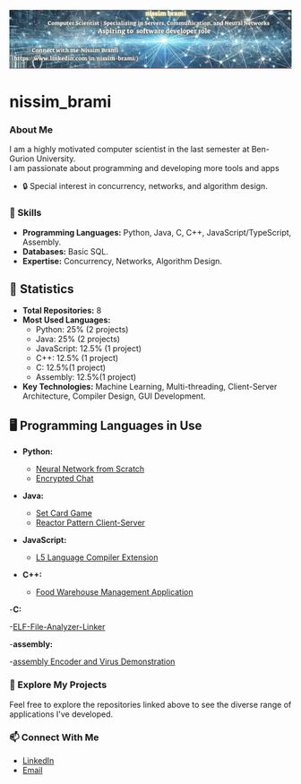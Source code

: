 ![Banner](https://raw.githubusercontent.com/nissimbrami/nissim_brami/main/gitHab%20banner.png)
# nissim_brami


### About Me
I am a highly motivated computer scientist in the last semester at Ben-Gurion University.  
I am passionate about programming and developing more tools and apps

- 🔒 Special interest in concurrency, networks, and algorithm design.

### 🔧 Skills
- **Programming Languages:** Python, Java, C, C++, JavaScript/TypeScript, Assembly.
- **Databases:** Basic SQL.
- **Expertise:** Concurrency, Networks, Algorithm Design.
 
## 🔢 Statistics
- **Total Repositories:** 8
- **Most Used Languages:**
  - Python: 25% (2 projects)
  - Java: 25% (2 projects)
  - JavaScript: 12.5% (1 project)
  - C++: 12.5% (1 project)
  - C: 12.5%(1 project)
  - Assembly: 12.5%(1 project)
- **Key Technologies:** Machine Learning, Multi-threading, Client-Server Architecture, Compiler Design, GUI Development.

## 🖥️ Programming Languages in Use
- **Python:** 
  - [Neural Network from Scratch](https://github.com/nissimbrami/Neural-Network-from-scratch-mlp-ResNet-)
  - [Encrypted Chat](https://github.com/nissimbrami/Enecrypted_Chat)

- **Java:**
  - [Set Card Game](https://github.com/nissimbrami/SET_Card_Game)
  - [Reactor Pattern Client-Server](https://github.com/nissimbrami/Reactor-Pattern-Client-Server)

- **JavaScript:**
  - [L5 Language Compiler Extension](https://github.com/nissimbrami/L52-Language-Compiler-Extension)

- **C++:**
  - [Food Warehouse Management Application](https://github.com/nissimbrami/Food-warehouse-management-Application)
 

-**C:**

 -[ELF-File-Analyzer-Linker](https://github.com/nissimbrami/ELF-File-Analyzer-Linker)


-**assembly:**

 -[assembly Encoder and Virus Demonstration](https://github.com/nissimbrami/assembly-encoder-and-virus-demonstration-)

### 🔗 Explore My Projects
Feel free to explore the repositories linked above to see the diverse range of applications I've developed.

### 📫 Connect With Me
- [LinkedIn](https://www.linkedin.com/in/nissim-brami/)
- [Email](mailto:nissimbrami1@gmail.com)








